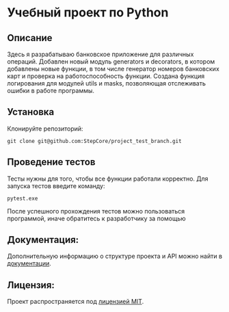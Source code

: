 # Учебный проект по Python
## Описание
Здесь я разрабатываю банковское приложение для различных операций.
Добавлен новый модуль generators и decorators, в котором добавлены новые функции, в том числе генератор номеров банковских карт и проверка на работоспособность функции.
Создана функция логирования для модулей utils и masks, позволяющая отслеживать ошибки в работе программы.
## Установка
Клонируйте репозиторий:
```
git clone git@github.com:StepCore/project_test_branch.git
```

## Проведение тестов
Тесты нужны для того, чтобы все функции работали корректно.
Для запуска тестов введите команду:
```
pytest.exe
```
После успешного прохождения тестов можно пользоваться программой, иначе обратитесь к разработчику за помощью

## Документация:

Дополнительную информацию о структуре проекта и API можно найти в [документации](docs/README.md).

## Лицензия:

Проект распространяется под [лицензией MIT](LICENSE).
